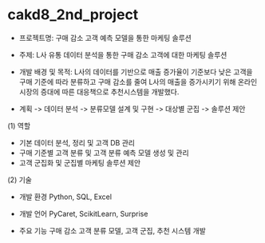 # cakd8_2nd_project

- 프로젝트명: 구매 감소 고객 예측 모델을 통한 마케팅 솔루션

- 주제: L사 유통 데이터 분석을 통한 구매 감소 고객에 대한 마케팅 솔루션

- 개발 배경 및 목적: L사의 데이터를 기반으로 매출 증가율이 기준보다 낮은 고객을 구매 기준에 따라 분류하고 구매 감소를 줄여 L사의 매출을 증가시키기 위해 온라인 시장의 증대에 따른 대응책으로 추천시스템을 개발했다.

- 계획 -> 데이터 분석 -> 분류모델 설계 및 구현 -> 대상별 군집 -> 솔루션 제안

 

(1) 역할

- 기본 데이터 분석, 정리 및 고객 DB 관리
- 구매 기준별 고객 분류 및 고객 분류 예측 모델 생성 및 관리
- 고객 군집화 및 군집별 마케팅 솔루션 제안


(2) 기술

- 개발 환경
Python, SQL, Excel

- 개발 언어
PyCaret, ScikitLearn, Surprise

- 주요 기능
구매 감소 고객 분류 모델, 고객 군집, 추천 시스템 개발
